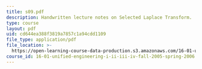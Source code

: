 ```yaml
---
title: s09.pdf
description: Handwritten lecture notes on Selected Laplace Transform.
type: course
layout: pdf
uid: cd644ea388f3819a7857c1a94cdd1109
file_type: application/pdf
file_location: >-
  https://open-learning-course-data-production.s3.amazonaws.com/16-01-unified-engineering-i-ii-iii-iv-fall-2005-spring-2006/cd644ea388f3819a7857c1a94cdd1109_s09.pdf
course_id: 16-01-unified-engineering-i-ii-iii-iv-fall-2005-spring-2006
---
```

